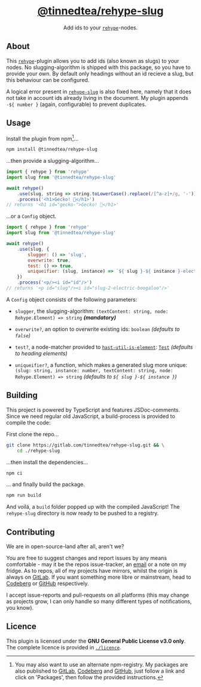 <div align='center'>

# [@tinnedtea/rehype-slug][NPM Package]

Add ids to your [`rehype`][Rehype]-nodes.

</div>

## About

This [`rehype`][Rehype]-plugin allows you to add ids (also known as slugs) 
to your nodes. No slugging-algorithm is shipped with this package, so you 
have to provide your own. By default only headings without an id recieve
a slug, but this behaviour can be configured.

A logical error present in [`rehype-slug`][Rehype Slug] is also fixed here,
namely that it does not take in account ids already living in the document.
My plugin appends `-${ number }` (again, configurable) to prevent duplicates.

## Usage

Install the plugin from npm[^registries]...

```sh
npm install @tinnedtea/rehype-slug
```

...then provide a slugging-algorithm...

```js
import { rehype } from 'rehype'
import slug from '@tinnedtea/rehype-slug'

await rehype()
	.use(slug, string => string.toLowerCase().replace(/[^a-z]+/g, '-'))
	.process('<h1>Gecko! 🦎</h1>')
// returns '<h1 id="gecko-">Gecko! 🦎</h1>'
```

...or a `Config` object.

```js
import { rehype } from 'rehype'
import slug from '@tinnedtea/rehype-slug'

await rehype()
	.use(slug, {
		slugger: () => 'slug',
		overwrite: true,
		test: () => true,
		uniqueifier: (slug, instance) => `${ slug }-${ instance }-electric-boogaloo`
	})
	.process('<p/><i id="id"/>')
// returns '<p id="slug"/><i id="slug-2-electric-boogaloo"/>'
```

A `Config` object consists of the following parameters:

- `slugger`, the slugging-algorithm:
`(textContent: string, node: Rehype.Element) => string`
***(mandatory)***

- `overwrite?`, an option to overwrite existing ids:
`boolean`
*(defaults to `false`)*

- `test?`, a node-matcher provided to [`hast-util-is-element`][Hast Matcher]:
[`Test`][Hast Matcher | Test]
*(defaults to heading elements)*

- `uniqueifier?`, a function, which makes a generated slug more unique:
`(slug: string, instance: number, textContent: string, node: Rehype.Element) => string`
*(defaults to `${ slug }-${ instance }`)*

## Building

This project is powered by TypeScript and features JSDoc-comments.
Since we need regular old JavaScript, a build-process is provided to compile
the code:

First clone the repo...
```sh
git clone https://gitlab.com/tinnedtea/rehype-slug.git && \
	cd ./rehype-slug
```

...then install the dependencies...
```sh
npm ci
```

... and finally build the package.
```sh
npm run build
```

And voilá, a `build` folder popped up with the compiled JavaScript! 
The `rehype-slug` directory is now ready to be pushed to a registry.

## Contributing

We are in open-source-land after all, aren't we?

You are free to suggest changes and report issues by any means
comfortable - may it be the repos issue-tracker, an [email] or a 
note on my fridge. As to repos, all of my projects have mirrors,
whilst the origin is always on [GitLab]. If you want something
more libre or mainstream, head to [Codeberg] or [GitHub] respectively.

I accept issue-reports and pull-requests on all platforms (this may
change as projects grow, I can only handle so many different types
of notifications, you know).

## Licence

This plugin is licensed under the **GNU General Public License v3.0 only**.  
The complete licence is provided in [`./licence`][Licence].


[^registries]: You may also want to use an alternate npm-registry. My 
packages are also published to [GitLab], [Codeberg] and [GitHub],
just follow a link and click on 'Packages', then follow the provided
instructions.

[NPM Package]: https://npmjs.com/package/@tinnedtea/rehype-slug
[Rehype]: https://github.com/rehypejs/rehype
[Rehype Slug]: https://github.com/rehypejs/rehype-slug
[Hast Matcher]: https://github.com/syntax-tree/hast-util-is-element
[Hast Matcher | Test]: https://github.com/syntax-tree/hast-util-is-element#function-testelement-index-parent
[Email]: mailto:mail@tinnedtea.com
[GitLab]: https://gitlab.com/tinnedtea/rehype-slug
[Codeberg]: https://codeberg.org/tinnedtea/rehype-slug
[GitHub]: https://github.com/tinnedtea/rehype-slug
[Licence]: ./licence

